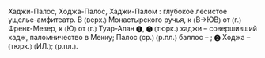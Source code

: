 ---
---

Хаджи-Палос, Ходжа-Палос, Хаджи-Палом
: глубокое лесистое ущелье-амфитеатр. В ⦅верх.⦆ Монастырского ручья, к ⦅В→ЮВ⦆ от ⦅г.⦆ Френк-Мезер, к ⦅Ю⦆ от ⦅г.⦆ Туар-Алан ❶, ❸ ⦅тюрк.⦆ хаджи – совершивший хадж, паломничество в Мекку; Палос ⦅ср.⦆ ⦅р.пл.⦆ баллос – ; ❷ Ходжа – ⦅тюрк.⦆ ⦅ИЛ.⦆; ⦅р.пл.⦆.
